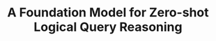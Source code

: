 ---
title: "A Foundation Model for Zero-shot Logical Query Reasoning"
image: /assets/images/papers/zero-shot-logical-query-thumbnail.jpg
conference: NeurIPS
time: 2024
authors:
  - Mikhail Galkin
  - Jincheng Zhou
  - Bruno Ribeiro
  - Jian Tang
  - Zhaocheng Zhu
links:
  - title: Paper
    link: https://arxiv.org/pdf/2404.07198.pdf
  - title: Code
    link: https://github.com/DeepGraphLearning/ULTRA
tags:
  - graph representation learning
  - knowledge graph
  - foundation model
---